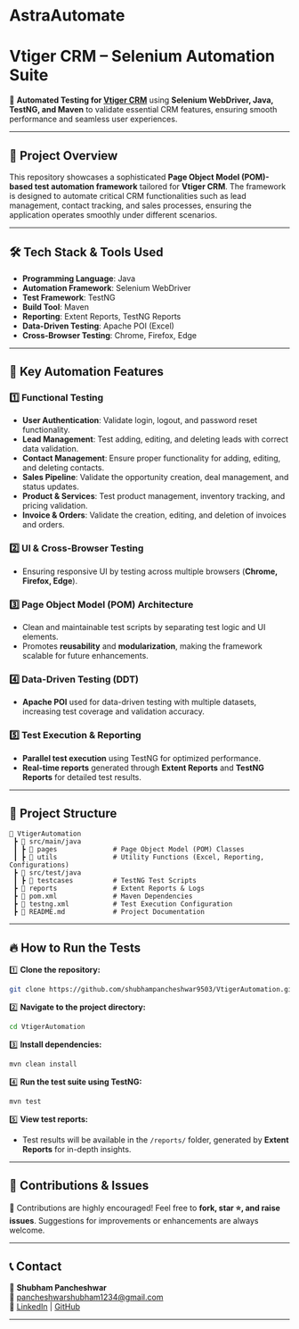 # AstraAutomate

# **Vtiger CRM – Selenium Automation Suite**  

🚀 **Automated Testing for [Vtiger CRM](https://www.vtiger.com/)** using **Selenium WebDriver, Java, TestNG, and Maven** to validate essential CRM features, ensuring smooth performance and seamless user experiences.

---

## 🔹 **Project Overview**  
This repository showcases a sophisticated **Page Object Model (POM)-based test automation framework** tailored for **Vtiger CRM**. The framework is designed to automate critical CRM functionalities such as lead management, contact tracking, and sales processes, ensuring the application operates smoothly under different scenarios.

---

## 🛠 **Tech Stack & Tools Used**  
- **Programming Language**: Java  
- **Automation Framework**: Selenium WebDriver  
- **Test Framework**: TestNG  
- **Build Tool**: Maven  
- **Reporting**: Extent Reports, TestNG Reports  
- **Data-Driven Testing**: Apache POI (Excel)  
- **Cross-Browser Testing**: Chrome, Firefox, Edge  

---

## 📌 **Key Automation Features**  

### **1️⃣ Functional Testing**  
- **User Authentication**: Validate login, logout, and password reset functionality.  
- **Lead Management**: Test adding, editing, and deleting leads with correct data validation.  
- **Contact Management**: Ensure proper functionality for adding, editing, and deleting contacts.  
- **Sales Pipeline**: Validate the opportunity creation, deal management, and status updates.  
- **Product & Services**: Test product management, inventory tracking, and pricing validation.  
- **Invoice & Orders**: Validate the creation, editing, and deletion of invoices and orders.  

### **2️⃣ UI & Cross-Browser Testing**  
- Ensuring responsive UI by testing across multiple browsers (**Chrome, Firefox, Edge**).  

### **3️⃣ Page Object Model (POM) Architecture**  
- Clean and maintainable test scripts by separating test logic and UI elements.  
- Promotes **reusability** and **modularization**, making the framework scalable for future enhancements.

### **4️⃣ Data-Driven Testing (DDT)**  
- **Apache POI** used for data-driven testing with multiple datasets, increasing test coverage and validation accuracy.

### **5️⃣ Test Execution & Reporting**  
- **Parallel test execution** using TestNG for optimized performance.  
- **Real-time reports** generated through **Extent Reports** and **TestNG Reports** for detailed test results.

---

## 📂 **Project Structure**  
```
📂 VtigerAutomation
 ┣ 📂 src/main/java
 ┃ ┣ 📂 pages              # Page Object Model (POM) Classes
 ┃ ┣ 📂 utils              # Utility Functions (Excel, Reporting, Configurations)
 ┣ 📂 src/test/java
 ┃ ┣ 📂 testcases          # TestNG Test Scripts
 ┣ 📂 reports              # Extent Reports & Logs
 ┣ 📜 pom.xml              # Maven Dependencies
 ┣ 📜 testng.xml           # Test Execution Configuration
 ┣ 📜 README.md            # Project Documentation
```

---

## 🔥 **How to Run the Tests**  

1️⃣ **Clone the repository:**  
```bash
git clone https://github.com/shubhampancheshwar9503/VtigerAutomation.git
```

2️⃣ **Navigate to the project directory:**  
```bash
cd VtigerAutomation
```

3️⃣ **Install dependencies:**  
```bash
mvn clean install
```

4️⃣ **Run the test suite using TestNG:**  
```bash
mvn test
```

5️⃣ **View test reports:**  
- Test results will be available in the `/reports/` folder, generated by **Extent Reports** for in-depth insights.

---

## 📌 **Contributions & Issues**  
🔹 Contributions are highly encouraged! Feel free to **fork, star ⭐, and raise issues**. Suggestions for improvements or enhancements are always welcome.

---

## 📞 **Contact**  
👤 **Shubham Pancheshwar**  
📧 [pancheshwarshubham1234@gmail.com](mailto:pancheshwarshubham1234@gmail.com)  
🔗 [LinkedIn](https://www.linkedin.com/in/shubham9503/) | [GitHub](https://github.com/shubhampancheshwar9503/)  

---
